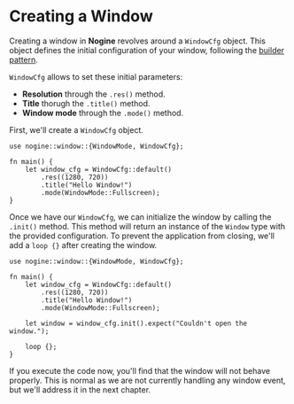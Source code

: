 # Creating a Window

Creating a window in **Nogine** revolves around a `WindowCfg` object. This object defines the initial configuration of your window, following the [builder pattern](https://en.wikipedia.org/wiki/Builder_pattern).

`WindowCfg` allows to set these initial parameters:
- **Resolution** through the `.res()` method.
- **Title** thorugh the `.title()` method.
- **Window mode** through the `.mode()` method.

First, we'll create a `WindowCfg` object.
```rust,ignore
use nogine::window::{WindowMode, WindowCfg};

fn main() {
    let window_cfg = WindowCfg::default()
        .res((1280, 720))
        .title("Hello Window!")
        .mode(WindowMode::Fullscreen);
}
```

Once we have our `WindowCfg`, we can initialize the window by calling the `.init()` method. This method will return an instance of the `Window` type with the provided configuration.
To prevent the application from closing, we'll add a `loop {}` after creating the window.
```rust,ignore
use nogine::window::{WindowMode, WindowCfg};

fn main() {
    let window_cfg = WindowCfg::default()
        .res((1280, 720))
        .title("Hello Window!")
        .mode(WindowMode::Fullscreen);

    let window = window_cfg.init().expect("Couldn't open the window.");

    loop {};
}
```

If you execute the code now, you'll find that the window will not behave properly. This is normal as we are not currently handling any window event, but we'll address it in the next chapter.